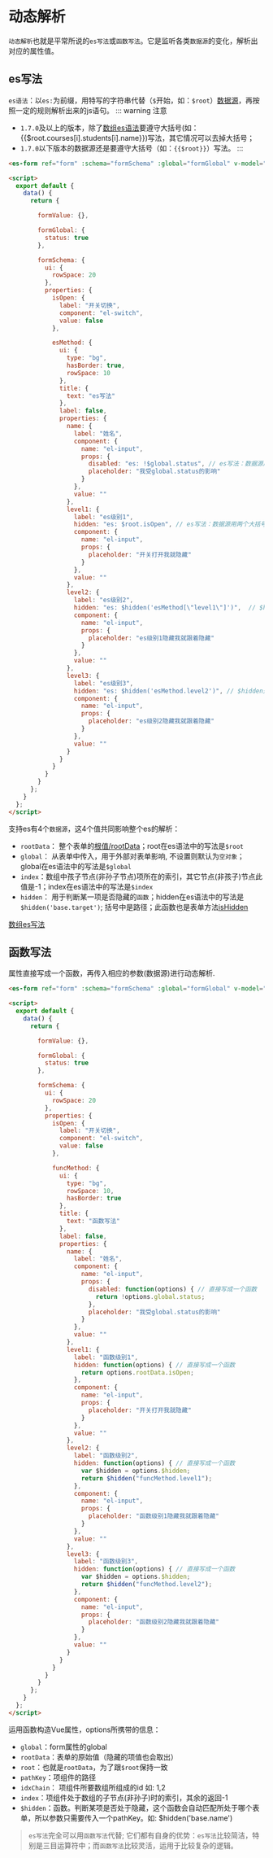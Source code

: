 # 动态解析
`动态解析`也就是平常所说的`es写法`或`函数写法`。它是监听各类`数据源`的变化，解析出对应的属性值。

## es写法
`es语法`：以`es:`为前缀，用特写的字符串代替（`$`开始，如：<span v-pre>`$root`</span>）[数据源](./explain.md#es语法)，再按照一定的规则解析出来的js语句。
::: warning 注意
- `1.7.0`及以上的版本，除了[数组es语法](./array.md#数组es写法)要遵守大括号(如：<span v-pre>{{$root.courses[i].students[i].name}}</span>)写法，其它情况可以去掉大括号；
- `1.7.0`以下版本的数据源还是要遵守大括号（如：<span v-pre>`{{$root}}`</span>）写法。
:::

<ClientOnly>
  <demo-block :canOperate="true">

  ```html
  <es-form ref="form" :schema="formSchema" :global="formGlobal" v-model="formValue"></es-form>

  <script>
    export default {
      data() {
        return {

          formValue: {},

          formGlobal: {
            status: true
          },

          formSchema: {
            ui: {
              rowSpace: 20
            },
            properties: {
              isOpen: {
                label: "开关切换",
                component: "el-switch",
                value: false
              },

              esMethod: {
                ui: {
                  type: "bg",
                  hasBorder: true,
                  rowSpace: 10
                },
                title: {
                  text: "es写法"
                },
                label: false,
                properties: {
                  name: {
                    label: "姓名",
                    component: {
                      name: "el-input",
                      props: {
                        disabled: "es: !$global.status", // es写法：数据源用两个大括号包住
                        placeholder: "我受global.status的影响"
                      }
                    },
                    value: ""
                  },
                  level1: {
                    label: "es级别1",
                    hidden: "es: $root.isOpen", // es写法：数据源用两个大括号包住
                    component: {
                      name: "el-input",
                      props: {
                        placeholder: "开关打开我就隐藏"
                      }
                    },
                    value: ""
                  },
                  level2: {
                    label: "es级别2",
                    hidden: "es: $hidden('esMethod[\"level1\"]')",  // $hidden是一个函数
                    component: {
                      name: "el-input",
                      props: {
                        placeholder: "es级别1隐藏我就跟着隐藏"
                      }
                    },
                    value: ""
                  },
                  level3: {
                    label: "es级别3",
                    hidden: "es: $hidden('esMethod.level2')", // $hidden是一个函数
                    component: {
                      name: "el-input",
                      props: {
                        placeholder: "es级别2隐藏我就跟着隐藏"
                      }
                    },
                    value: ""
                  }
                }
              }
            }
          }
        };
      }
    };
  </script>
  ```
  </demo-block>
</ClientOnly>

支持es有4个`数据源`，这4个值共同影响整个es的解析：
- `rootData`： 整个表单的[根值/rootData](./explain.md#根值)；root在es语法中的写法是<span v-pre>`$root`</span>
- `global`： 从表单中传入，用于外部对表单影响, 不设置则默认为`空对象`；global在es语法中的写法是<span v-pre>`$global`</span>
- `index`：数组中孩子节点(非孙子节点)项所在的索引，其它节点(非孩子)节点此值是-1；index在es语法中的写法是<span v-pre>`$index`</span>
- `hidden`： 用于判断某一项是否隐藏的`函数`；hidden在es语法中的写法是<span v-pre>`$hidden('base.target')`</span>; 括号中是路径；此函数也是表单方法[isHidden](./form.md#表单方法)

[数组es写法](./array.md#数组es写法)

## 函数写法
属性直接写成一个函数，再传入相应的参数(数据源)进行动态解析. 

<ClientOnly>
  <demo-block>

  ```html
  <es-form ref="form" :schema="formSchema" :global="formGlobal" v-model="formValue"></es-form>

  <script>
    export default {
      data() {
        return {

          formValue: {},

          formGlobal: {
            status: true
          },

          formSchema: {
            ui: {
              rowSpace: 20
            },
            properties: {
              isOpen: {
                label: "开关切换",
                component: "el-switch",
                value: false
              },

              funcMethod: {
                ui: {
                  type: "bg",
                  rowSpace: 10,
                  hasBorder: true
                },
                title: {
                  text: "函数写法"
                },
                label: false,
                properties: {
                  name: {
                    label: "姓名",
                    component: {
                      name: "el-input",
                      props: {
                        disabled: function(options) { // 直接写成一个函数
                          return !options.global.status;
                        },
                        placeholder: "我受global.status的影响"
                      }
                    },
                    value: ""
                  },
                  level1: {
                    label: "函数级别1",
                    hidden: function(options) { // 直接写成一个函数
                      return options.rootData.isOpen;
                    },
                    component: {
                      name: "el-input",
                      props: {
                        placeholder: "开关打开我就隐藏"
                      }
                    },
                    value: ""
                  },
                  level2: {
                    label: "函数级别2",
                    hidden: function(options) { // 直接写成一个函数
                      var $hidden = options.$hidden;
                      return $hidden("funcMethod.level1");
                    },
                    component: {
                      name: "el-input",
                      props: {
                        placeholder: "函数级别1隐藏我就跟着隐藏"
                      }
                    },
                    value: ""
                  },
                  level3: {
                    label: "函数级别3",
                    hidden: function(options) { // 直接写成一个函数
                      var $hidden = options.$hidden;
                      return $hidden("funcMethod.level2");
                    },
                    component: {
                      name: "el-input",
                      props: {
                        placeholder: "函数级别2隐藏我就跟着隐藏"
                      }
                    },
                    value: ""
                  }
                }
              }
            }
          }
        };
      }
    };
  </script>
  ```
  </demo-block>
</ClientOnly>

运用函数构造Vue属性，options所携带的信息：
- `global`：form属性的global
- `rootData`：表单的原始值（隐藏的项值也会取出）
- `root`<Badge text="1.7.0"/>：也就是`rootData`，为了跟<span v-pre>`$root`</span>保持一致
- `pathKey`：项组件的路径
- `idxChain`： 项组件所要数组所组成的id 如: 1,2
- `index`：项组件处于数组的子节点(非孙子)时的索引，其余的返回-1
- `$hidden`：函数。判断某项是否处于隐藏，这个函数会自动匹配所处于哪个表单，所以参数只需要传入一个pathKey。如: $hidden('base.name')

> `es写法`完全可以用`函数写法`代替; 它们都有自身的优势：`es写法`比较简洁，特别是三目运算符中；而`函数写法`比较灵活，运用于比较复杂的逻辑。


